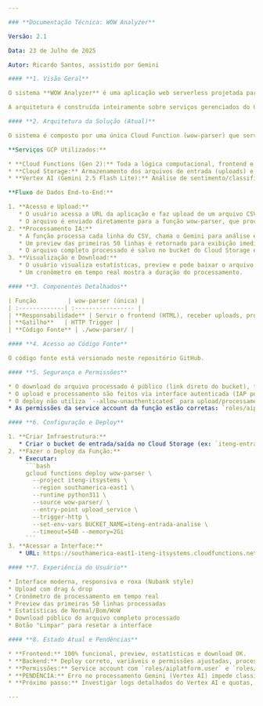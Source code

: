 ```yaml
---

### **Documentação Técnica: WOW Analyzer**

Versão: 2.1

Data: 23 de Julho de 2025

Autor: Ricardo Santos, assistido por Gemini

#### **1. Visão Geral**

O sistema **WOW Analyzer** é uma aplicação web serverless projetada para analisar arquivos CSV contendo interações de atendimento ao cliente. Utiliza IA Generativa do Google (Gemini) para classificar cada interação e salva os resultados de forma estruturada para análise posterior.

A arquitetura é construída inteiramente sobre serviços gerenciados do Google Cloud Platform (GCP), garantindo alta escalabilidade, segurança e baixo custo operacional. O sistema é visual, divertido e inspirado na identidade Nubank.

#### **2. Arquitetura da Solução (Atual)**

O sistema é composto por uma única Cloud Function (wow-parser) que serve tanto o frontend quanto o backend, tornando o fluxo mais simples e direto.

**Serviços GCP Utilizados:**

* **Cloud Functions (Gen 2):** Toda a lógica computacional, frontend e backend.
* **Cloud Storage:** Armazenamento dos arquivos de entrada (uploads) e saída (resultados processados).
* **Vertex AI (Gemini 2.5 Flash Lite):** Análise de sentimento/classificação das interações.

**Fluxo de Dados End-to-End:**

1. **Acesso e Upload:**
   * O usuário acessa a URL da aplicação e faz upload de um arquivo CSV via interface web.
   * O arquivo é enviado diretamente para a função wow-parser, que processa o conteúdo em memória.
2. **Processamento IA:**
   * A função processa cada linha do CSV, chama o Gemini para análise e adiciona as colunas `raciocinio` e `classificacao_final`.
   * Um preview das primeiras 50 linhas é retornado para exibição imediata na interface.
   * O arquivo completo processado é salvo no bucket do Cloud Storage e tornado público para download.
3. **Visualização e Download:**
   * O usuário visualiza estatísticas, preview e pode baixar o arquivo processado diretamente por um link público.
   * Um cronômetro em tempo real mostra a duração do processamento.

#### **3. Componentes Detalhados**

| Função         | wow-parser (única) |
| :-------------| :----------------- |
| **Responsabilidade** | Servir o frontend (HTML), receber uploads, processar CSV, chamar IA, salvar e disponibilizar resultado, exibir preview e estatísticas |
| **Gatilho**   | HTTP Trigger |
| **Código Fonte** | ./wow-parser/ |

#### **4. Acesso ao Código Fonte**

O código fonte está versionado neste repositório GitHub.

#### **5. Segurança e Permissões**

* O download do arquivo processado é público (link direto do bucket), facilitando o compartilhamento.
* O upload e processamento são feitos via interface autenticada (IAP pode ser ativado se desejado).
* O deploy não utiliza `--allow-unauthenticated` para upload/processamento, mas o download é público para facilitar o uso.
* As permissões da service account da função estão corretas: `roles/aiplatform.user` e `roles/storage.admin`.

#### **6. Configuração e Deploy**

1. **Criar Infraestrutura:**
   * Criar o bucket de entrada/saída no Cloud Storage (ex: `iteng-entrada-analise`).
2. **Fazer o Deploy da Função:**
   * Executar:
     ```bash
     gcloud functions deploy wow-parser \
       --project iteng-itsystems \
       --region southamerica-east1 \
       --runtime python311 \
       --source wow-parser/ \
       --entry-point upload_service \
       --trigger-http \
       --set-env-vars BUCKET_NAME=iteng-entrada-analise \
       --timeout=540 --memory=2Gi
     ```
3. **Acessar a Interface:**
   * URL: https://southamerica-east1-iteng-itsystems.cloudfunctions.net/wow-parser

#### **7. Experiência do Usuário**

* Interface moderna, responsiva e roxa (Nubank style)
* Upload com drag & drop
* Cronômetro de processamento em tempo real
* Preview das primeiras 50 linhas processadas
* Estatísticas de Normal/Bom/WoW
* Download público do arquivo completo processado
* Botão "Limpar" para resetar a interface

#### **8. Estado Atual e Pendências**

* **Frontend:** 100% funcional, preview, estatísticas e download OK.
* **Backend:** Deploy correto, variáveis e permissões ajustadas, processamento síncrono.
* **Permissões:** Service account com `roles/aiplatform.user` e `roles/storage.admin`.
* **PENDÊNCIA:** Erro no processamento Gemini (Vertex AI) impede classificação real das interações. O erro está sendo logado, mas a função retorna "Erro no processamento da IA" para todas as linhas. Arquivo processado não é salvo no bucket.
* **Próximo passo:** Investigar logs detalhados do Vertex AI e quotas, ou abrir chamado no suporte GCP se necessário.

---
```


